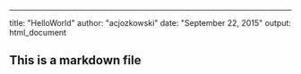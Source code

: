 ---
title: "HelloWorld"
author: "acjozkowski"
date: "September 22, 2015"
output: html_document

## This is a markdown file

